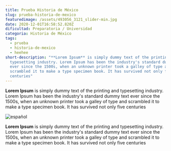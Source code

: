 ```yaml
---
title: Prueba Historia de México
slug: prueba-historia-de-mexico
featuredimage: /assets/493056_3121_slider-min.jpg
date: 2020-12-01T16:58:52.820Z
dificultad: Preparatoria / Universidad
categoria: Historia de México
tags:
  - prueba
  - historia-de-mexico
  - heehee
short-description: "**Lorem Ipsum** is simply dummy text of the printing and
  typesetting industry. Lorem Ipsum has been the industry's standard dummy text
  ever since the 1500s, when an unknown printer took a galley of type and
  scrambled it to make a type specimen book. It has survived not only five
  centuries"
---
```

<!--StartFragment-->

**Lorem Ipsum** is simply dummy text of the printing and typesetting industry. Lorem Ipsum has been the industry's standard dummy text ever since the 1500s, when an unknown printer took a galley of type and scrambled it to make a type specimen book. It has survived not only five centuries

<!--EndFragment-->

![español](/assets/historia.jpg "español")

<!--StartFragment-->

**Lorem Ipsum** is simply dummy text of the printing and typesetting industry. Lorem Ipsum has been the industry's standard dummy text ever since the 1500s, when an unknown printer took a galley of type and scrambled it to make a type specimen book. It has survived not only five centuries

<!--EndFragment-->